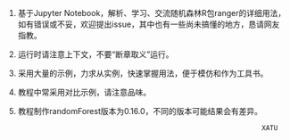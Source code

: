 1. 基于Jupyter Notebook，解析、学习、交流随机森林R包ranger的详细用法，如有错误或不妥，欢迎提出issue，其中也有一些尚未搞懂的地方，恳请网友指教。

1. 运行时请注意上下文，不要“断章取义”运行。

1. 采用大量的示例，力求从实例，快速掌握用法，便于模仿和作为工具书。

1. 教程中常采用对比示例，请注意品味。

1. 教程制作randomForest版本为0.16.0，不同的版本可能结果会有差异。


                                                                    XATU
